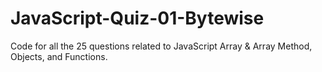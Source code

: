 # JavaScript-Quiz-01-Bytewise
Code for all the 25 questions related to JavaScript Array &amp; Array Method, Objects, and Functions.
